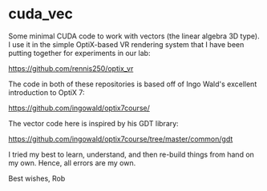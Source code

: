 # cuda_vec

Some minimal CUDA code to work with vectors (the linear algebra 3D type). I use it in the
simple OptiX-based VR rendering system that I have been putting together for experiments in our lab:

https://github.com/rennis250/optix_vr

The code in both of these repositories is based off of Ingo Wald's excellent introduction to OptiX 7:

https://github.com/ingowald/optix7course/

The vector code here is inspired by his GDT library:

https://github.com/ingowald/optix7course/tree/master/common/gdt

I tried my best to learn, understand, and then re-build things from hand on my own. Hence, all errors are my own.

Best wishes,
Rob
